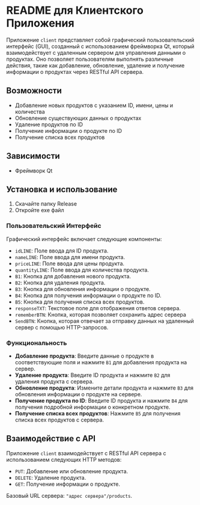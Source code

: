 # README для Клиентского Приложения

Приложение `client` представляет собой графический пользовательский интерфейс (GUI), созданный с использованием фреймворка Qt, который взаимодействует с удаленным сервером для управления данными о продуктах. Оно позволяет пользователям выполнять различные действия, такие как добавление, обновление, удаление и получение информации о продуктах через RESTful API сервера.

## Возможности

- Добавление новых продуктов с указанием ID, имени, цены и количества
- Обновление существующих данных о продуктах
- Удаление продуктов по ID
- Получение информации о продукте по ID
- Получение списка всех продуктов

## Зависимости

- Фреймворк Qt

## Установка и использование

1. Скачайте папку Release
2. Откройте exe файл

### Пользовательский Интерфейс

Графический интерфейс включает следующие компоненты:

- `idLINE`: Поле ввода для ID продукта.
- `nameLINE`: Поле ввода для имени продукта.
- `priceLINE`: Поле ввода для цены продукта.
- `quantityLINE`: Поле ввода для количества продукта.
- `B1`: Кнопка для добавления нового продукта.
- `B2`: Кнопка для удаления продукта.
- `B3`: Кнопка для обновления информации о продукте.
- `B4`: Кнопка для получения информации о продукте по ID.
- `B5`: Кнопка для получения списка всех продуктов.
- `responseTXT`: Текстовое поле для отображения ответов сервера.
- `rememberBTN`: Кнопка, которая позволяет сохранить адрес сервера
- `SendBTN`: Кнопка, которая отвечает за отправку данных на удаленный сервер с помощью HTTP-запросов.

### Функциональность

- **Добавление продукта**: Введите данные о продукте в соответствующие поля и нажмите `B1` для добавления продукта на сервер.
- **Удаление продукта**: Введите ID продукта и нажмите `B2` для удаления продукта с сервера.
- **Обновление продукта**: Измените детали продукта и нажмите `B3` для обновления информации о продукте на сервере.
- **Получение продукта по ID**: Введите ID продукта и нажмите `B4` для получения подробной информации о конкретном продукте.
- **Получение списка всех продуктов**: Нажмите `B5` для получения списка всех продуктов с сервера.

## Взаимодействие с API

Приложение `client` взаимодействует с RESTful API сервера с использованием следующих HTTP методов:

- `PUT`: Добавление или обновление продукта.
- `DELETE`: Удаление продукта.
- `GET`: Получение информации о продукте.

Базовый URL сервера: `"адрес сервера"/products`.
